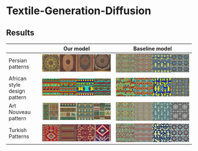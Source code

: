 # Textile-Generation-Diffusion
## Results
|  |  Our model | Baseline model  |
|---|---|---|
| Persian patterns |  ![alt text](https://github.com/halilfarukkaragoz/Textile-Generation-Diffusion/blob/main/images/Persian%20pattern/finetuned.png) | ![alt text](https://github.com/halilfarukkaragoz/Textile-Generation-Diffusion/blob/main/images/Persian%20pattern/original%20weights.png)|
| African style design pattern | ![alt text](https://github.com/halilfarukkaragoz/Textile-Generation-Diffusion/blob/main/images/african%20style%20design%20pattern/finetuned.png)  |  ![alt text](https://github.com/halilfarukkaragoz/Textile-Generation-Diffusion/blob/main/images/african%20style%20design%20pattern/original-weights.png) |  
| Art Nouveau pattern | ![alt text](https://github.com/halilfarukkaragoz/Textile-Generation-Diffusion/blob/main/images/art%20nouveau/finetuned.png)  |![alt text](https://github.com/halilfarukkaragoz/Textile-Generation-Diffusion/blob/main/images/art%20nouveau/original-weights.png)      |
|  Turkish Patterns | ![alt text](https://github.com/halilfarukkaragoz/Textile-Generation-Diffusion/blob/main/images/turkish%20patterns/finetuned.png)  |  ![alt text](https://github.com/halilfarukkaragoz/Textile-Generation-Diffusion/blob/main/images/turkish%20patterns/original-weights.png)   |
